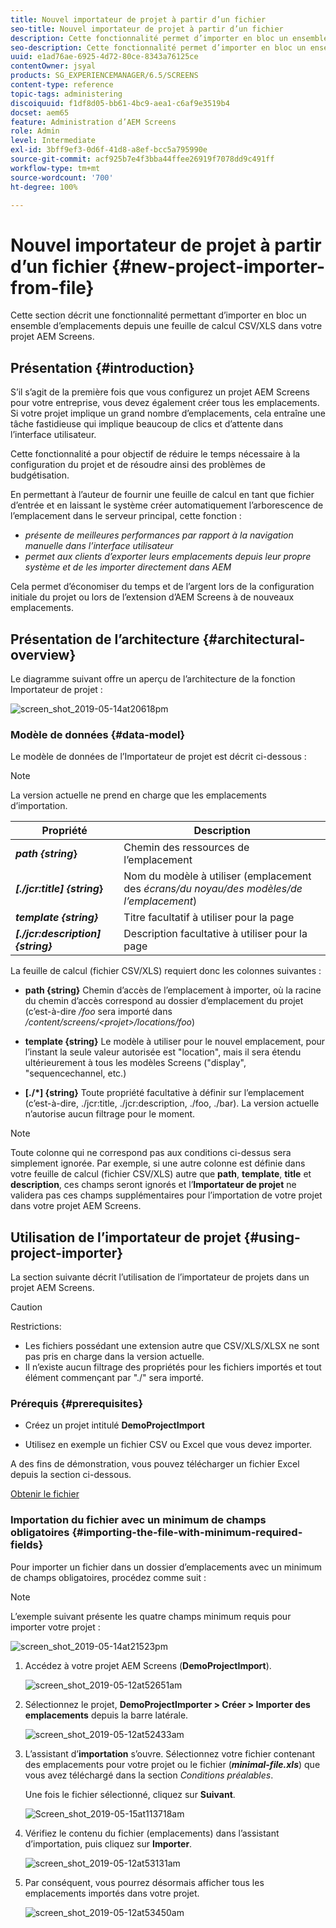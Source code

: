 ```yaml
---
title: Nouvel importateur de projet à partir d’un fichier
seo-title: Nouvel importateur de projet à partir d’un fichier
description: Cette fonctionnalité permet d’importer en bloc un ensemble d’emplacements dans votre projet AEM Screens depuis une feuille de calcul CSV/XLS.
seo-description: Cette fonctionnalité permet d’importer en bloc un ensemble d’emplacements dans votre projet AEM Screens depuis une feuille de calcul CSV/XLS.
uuid: e1ad76ae-6925-4d72-80ce-8343a76125ce
contentOwner: jsyal
products: SG_EXPERIENCEMANAGER/6.5/SCREENS
content-type: reference
topic-tags: administering
discoiquuid: f1df8d05-bb61-4bc9-aea1-c6af9e3519b4
docset: aem65
feature: Administration d’AEM Screens
role: Admin
level: Intermediate
exl-id: 3bff9ef3-0d6f-41d8-a8ef-bcc5a795990e
source-git-commit: acf925b7e4f3bba44ffee26919f7078dd9c491ff
workflow-type: tm+mt
source-wordcount: '700'
ht-degree: 100%

---
```


# Nouvel importateur de projet à partir d’un fichier {#new-project-importer-from-file}

Cette section décrit une fonctionnalité permettant d’importer en bloc un ensemble d’emplacements depuis une feuille de calcul CSV/XLS dans votre projet AEM Screens.

## Présentation {#introduction}

S’il s’agit de la première fois que vous configurez un projet AEM Screens pour votre entreprise, vous devez également créer tous les emplacements. Si votre projet implique un grand nombre d’emplacements, cela entraîne une tâche fastidieuse qui implique beaucoup de clics et d’attente dans l’interface utilisateur.

Cette fonctionnalité a pour objectif de réduire le temps nécessaire à la configuration du projet et de résoudre ainsi des problèmes de budgétisation.

En permettant à l’auteur de fournir une feuille de calcul en tant que fichier d’entrée et en laissant le système créer automatiquement l’arborescence de l’emplacement dans le serveur principal, cette fonction :

* *présente de meilleures performances par rapport à la navigation manuelle dans l’interface utilisateur*
* *permet aux clients d’exporter leurs emplacements depuis leur propre système et de les importer directement dans AEM*

Cela permet d’économiser du temps et de l’argent lors de la configuration initiale du projet ou lors de l’extension d’AEM Screens à de nouveaux emplacements.

## Présentation de l’architecture {#architectural-overview}

Le diagramme suivant offre un aperçu de l’architecture de la fonction Importateur de projet :

![screen_shot_2019-05-14at20618pm](assets/screen_shot_2019-05-14at20618pm.png)

### Modèle de données {#data-model}

Le modèle de données de l’Importateur de projet est décrit ci-dessous :

>[!NOTE]
>
>La version actuelle ne prend en charge que les emplacements d’importation.

| **Propriété** | **Description** |
|---|---|
| ***path {string*}** | Chemin des ressources de l’emplacement |
| ***[./jcr:title] {string*}** | Nom du modèle à utiliser (emplacement des *écrans/du noyau/des modèles/de l’emplacement*) |
| ***template {string}*** | Titre facultatif à utiliser pour la page |
| ***[./jcr:description] {string}*** | Description facultative à utiliser pour la page |

La feuille de calcul (fichier CSV/XLS) requiert donc les colonnes suivantes :

* **path {string}** Chemin d’accès de l’emplacement à importer, où la racine du chemin d’accès correspond au dossier d’emplacement du projet (c’est-à-dire */foo* sera importé dans */content/screens/&lt;projet>/locations/foo*)

* **template {string}** Le modèle à utiliser pour le nouvel emplacement, pour l’instant la seule valeur autorisée est &quot;location&quot;, mais il sera étendu ultérieurement à tous les modèles Screens (&quot;display&quot;, &quot;sequencechannel, etc.)
* **[./*] {string}** Toute propriété facultative à définir sur l’emplacement (c’est-à-dire, ./jcr:title, ./jcr:description, ./foo, ./bar). La version actuelle n’autorise aucun filtrage pour le moment.

>[!NOTE]
>
>Toute colonne qui ne correspond pas aux conditions ci-dessus sera simplement ignorée. Par exemple, si une autre colonne est définie dans votre feuille de calcul (fichier CSV/XLS) autre que **path**, **template**, **title** et **description**, ces champs seront ignorés et l’**Importateur de projet** ne validera pas ces champs supplémentaires pour l’importation de votre projet dans votre projet AEM Screens.

## Utilisation de l’importateur de projet {#using-project-importer}

La section suivante décrit l’utilisation de l’importateur de projets dans un projet AEM Screens.

>[!CAUTION]
>
>Restrictions:
>
>* Les fichiers possédant une extension autre que CSV/XLS/XLSX ne sont pas pris en charge dans la version actuelle.
>* Il n’existe aucun filtrage des propriétés pour les fichiers importés et tout élément commençant par &quot;./&quot; sera importé.
>



### Prérequis {#prerequisites}

* Créez un projet intitulé **DemoProjectImport**

* Utilisez en exemple un fichier CSV ou Excel que vous devez importer.

A des fins de démonstration, vous pouvez télécharger un fichier Excel depuis la section ci-dessous.

[Obtenir le fichier](assets/minimal-file.xls)

### Importation du fichier avec un minimum de champs obligatoires {#importing-the-file-with-minimum-required-fields}

Pour importer un fichier dans un dossier d’emplacements avec un minimum de champs obligatoires, procédez comme suit :

>[!NOTE]
>
>L’exemple suivant présente les quatre champs minimum requis pour importer votre projet :

![screen_shot_2019-05-14at21523pm](assets/screen_shot_2019-05-14at21523pm.png)

1. Accédez à votre projet AEM Screens (**DemoProjectImport**).

   ![screen_shot_2019-05-12at52651am](assets/screen_shot_2019-05-12at52651am.png)

1. Sélectionnez le projet, **DemoProjectImporter **>** Créer **>** Importer des emplacements** depuis la barre latérale.

   ![screen_shot_2019-05-12at52433am](assets/screen_shot_2019-05-12at52433am.png)

1. L’assistant d’**importation** s’ouvre. Sélectionnez votre fichier contenant des emplacements pour votre projet ou le fichier (***minimal-file.xls***) que vous avez téléchargé dans la section *Conditions préalables*.

   Une fois le fichier sélectionné, cliquez sur **Suivant**.

   ![Screen_shot_2019-05-15at113718am](assets/screen_shot_2019-05-15at113718am.png)

1. Vérifiez le contenu du fichier (emplacements) dans l’assistant d’importation, puis cliquez sur **Importer**.

   ![screen_shot_2019-05-12at53131am](assets/screen_shot_2019-05-12at53131am.png)

1. Par conséquent, vous pourrez désormais afficher tous les emplacements importés dans votre projet.

   ![screen_shot_2019-05-12at53450am](assets/screen_shot_2019-05-12at53450am.png)
